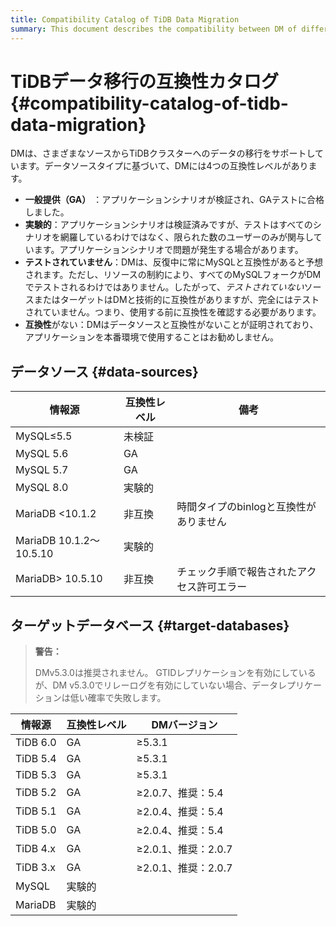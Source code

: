 ```yaml
---
title: Compatibility Catalog of TiDB Data Migration
summary: This document describes the compatibility between DM of different versions and upstream/downstream databases.
---
```


# TiDBデータ移行の互換性カタログ {#compatibility-catalog-of-tidb-data-migration}

DMは、さまざまなソースからTiDBクラスターへのデータの移行をサポートしています。データソースタイプに基づいて、DMには4つの互換性レベルがあります。

-   **一般提供（GA）** ：アプリケーションシナリオが検証され、GAテストに合格しました。
-   **実験的**：アプリケーションシナリオは検証済みですが、テストはすべてのシナリオを網羅しているわけではなく、限られた数のユーザーのみが関与しています。アプリケーションシナリオで問題が発生する場合があります。
-   **テストされていません**：DMは、反復中に常にMySQLと互換性があると予想されます。ただし、リソースの制約により、すべてのMySQLフォークがDMでテストされるわけではありません。したがって、*テストされていない*ソースまたはターゲットはDMと技術的に互換性がありますが、完全にはテストされていません。つまり、使用する前に互換性を確認する必要があります。
-   **互換性**がない：DMはデータソースと互換性がないことが証明されており、アプリケーションを本番環境で使用することはお勧めしません。

## データソース {#data-sources}

| 情報源                    | 互換性レベル | 備考                     |
| ---------------------- | ------ | ---------------------- |
| MySQL≤5.5              | 未検証    |                        |
| MySQL 5.6              | GA     |                        |
| MySQL 5.7              | GA     |                        |
| MySQL 8.0              | 実験的    |                        |
| MariaDB &lt;10.1.2     | 非互換    | 時間タイプのbinlogと互換性がありません |
| MariaDB 10.1.2〜10.5.10 | 実験的    |                        |
| MariaDB&gt; 10.5.10    | 非互換    | チェック手順で報告されたアクセス許可エラー  |

## ターゲットデータベース {#target-databases}

> **警告：**
>
> DMv5.3.0は推奨されません。 GTIDレプリケーションを有効にしているが、DM v5.3.0でリレーログを有効にしていない場合、データレプリケーションは低い確率で失敗します。

| 情報源      | 互換性レベル | DMバージョン         |
| -------- | ------ | --------------- |
| TiDB 6.0 | GA     | ≥5.3.1          |
| TiDB 5.4 | GA     | ≥5.3.1          |
| TiDB 5.3 | GA     | ≥5.3.1          |
| TiDB 5.2 | GA     | ≥2.0.7、推奨：5.4   |
| TiDB 5.1 | GA     | ≥2.0.4、推奨：5.4   |
| TiDB 5.0 | GA     | ≥2.0.4、推奨：5.4   |
| TiDB 4.x | GA     | ≥2.0.1、推奨：2.0.7 |
| TiDB 3.x | GA     | ≥2.0.1、推奨：2.0.7 |
| MySQL    | 実験的    |                 |
| MariaDB  | 実験的    |                 |
